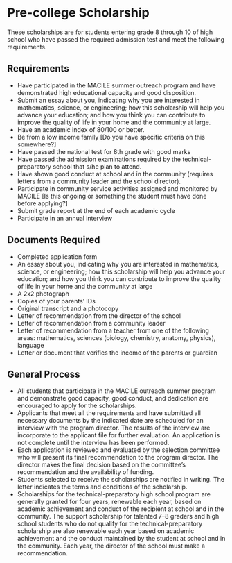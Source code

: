 # Pre-college Scholarship

These scholarships are for students entering grade 8 through 10 of high school who have passed the required admission test and meet the following requirements.
## Requirements

* Have participated in the MACILE summer outreach program and have demonstrated high educational capacity and good disposition.
* Submit an essay about you, indicating why you are interested in mathematics, science, or engineering; how this scholarship will help you advance your education; and how you think you can contribute to improve the quality of life in your home and the community at large.
* Have an academic index of 80/100 or better.
* Be from a low income family [Do you have specific criteria on this somewhere?]
* Have passed the national test for 8th grade with good marks
* Have passed the admission examinations required by the technical-preparatory school that s/he plan to attend.
* Have shown good conduct at school and in the community (requires letters from a community leader and the school director).
* Participate in community service activities assigned and monitored by MACILE [Is this ongoing or something the student must have done before applying?]
* Submit grade report at the end of each academic cycle
* Participate in an annual interview

## Documents Required

* Completed application form
* An essay about you, indicating why you are interested in mathematics, science, or engineering; how this scholarship will help you advance your education; and how you think you can contribute to improve the quality of life in your home and the community at large
* A 2x2 photograph
* Copies of your parents’ IDs
* Original transcript and a photocopy
* Letter of recommendation from the director of the school
* Letter of recommendation from a community leader
* Letter of recommendation from a teacher from one of the following areas: mathematics, sciences (biology, chemistry, anatomy, physics), language
* Letter or document that verifies the income of the parents or guardian

## General Process

* All students that participate in the MACILE outreach summer program and demonstrate good capacity, good conduct, and dedication are encouraged to apply for the scholarships.
* Applicants that meet all the requirements and have submitted all necessary documents by the indicated date are scheduled for an interview with the program director. The results of the interview are incorporate to the applicant file for further evaluation. An application is not complete until the interview has been performed.
* Each application is reviewed and evaluated by the selection committee who will present its final recommendation to the program director. The director makes the final decision based on the committee’s recommendation and the availability of funding.
* Students selected to receive the scholarships are notified in writing. The letter indicates the terms and conditions of the scholarship.
* Scholarships for the technical-preparatory high school program are generally granted for four years, renewable each year, based on academic achievement and conduct of the recipient at school and in the community. The support scholarship for talented 7–8 graders and high school students who do not qualify for the technical-preparatory scholarship are also renewable each year based on academic achievement and the conduct maintained by the student at school and in the community. Each year, the director of the school must make a recommendation.
